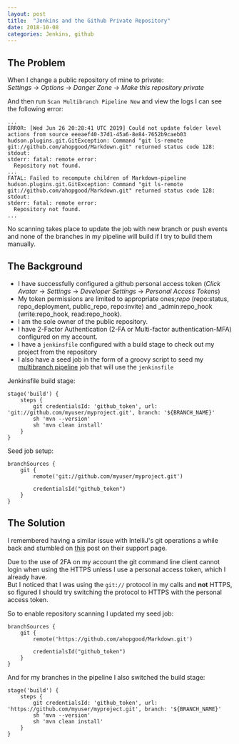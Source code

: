 ```yaml
---
layout: post
title:  "Jenkins and the Github Private Repository"
date: 2018-10-08
categories: Jenkins, github
--- 
```


## The Problem
When I change a public repository of mine to private:  
_Settings_ -> _Options_ -> _Danger Zone_ -> _Make this repository private_  

And then  run `Scan Multibranch Pipeline Now` and view the logs I can see the following error:
```
...
ERROR: [Wed Jun 26 20:28:41 UTC 2019] Could not update folder level actions from source eeeaef40-37d1-45a6-8e84-7652b9caeb03
hudson.plugins.git.GitException: Command "git ls-remote git://github.com/ahopgood/Markdown.git" returned status code 128:
stdout: 
stderr: fatal: remote error: 
  Repository not found.
...
FATAL: Failed to recompute children of Markdown-pipeline
hudson.plugins.git.GitException: Command "git ls-remote git://github.com/ahopgood/Markdown.git" returned status code 128:
stdout: 
stderr: fatal: remote error: 
  Repository not found.
...
```
No scanning takes place to update the job with new branch or push events and none of the branches in my pipeline will build if I try to build them manually.  

## The Background
* I have successfully configured a github personal access token (_Click Avatar_ -> _Settings_ -> _Developer Settings_ -> _Personal Access Tokens_)
* My token permissions are limited to appropriate ones;_repo_ (repo:status, repo_deployment, public_repo, repo:invite) and _admin:repo_hook (write:repo_hook, read:repo_hook). 
* I am the sole owner of the public repository.
* I have 2-Factor Authentication (2-FA or Multi-factor authentication-MFA) configured on my account.
* I have a `jenkinsfile` configured with a build stage to check out my project from the repository
* I also have a seed job in the form of a groovy script to seed my [multibranch pipeline](https://jenkins.io/doc/tutorials/build-a-multibranch-pipeline-project/) job that will use the `jenkinsfile`  

Jenkinsfile build stage:
```
stage('build') {
    steps {
        git credentialsId: 'github_token', url: 'git://github.com/myuser/myproject.git', branch: '${BRANCH_NAME}'
        sh 'mvn --version'
        sh 'mvn clean install'
    }
}
```
Seed job setup:   
```
branchSources {
    git {
        remote('git://github.com/myuser/myproject.git')

        credentialsId("github_token")
    }
}
```  

## The Solution
I remembered having a similar issue with IntelliJ's git operations a while back and stumbled on [this](https://intellij-support.jetbrains.com/hc/en-us/articles/206537004-How-to-access-GIT-remote-repositories-with-2-factor-authentication) post on their support page.  

Due to the use of 2FA on my account the git command line client cannot login when using the HTTPS unless I use a personal access token, which I already have.  
But I noticed that I was using the `git://` protocol in my calls and **not** HTTPS, so figured I should try switching the protocol to HTTPS with the personal access token.  

So to enable repository scanning I updated my seed job:
```
branchSources {
    git {
        remote('https://github.com/ahopgood/Markdown.git')

        credentialsId("github_token")
    }
}
```
And for my branches in the pipeline I also switched the build stage:
```
stage('build') {
    steps {
        git credentialsId: 'github_token', url: 'https://github.com/myuser/myproject.git', branch: '${BRANCH_NAME}'
        sh 'mvn --version'
        sh 'mvn clean install'
    }
}
```

